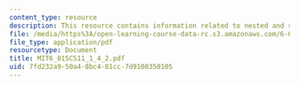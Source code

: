 ```yaml
---
content_type: resource
description: This resource contains information related to nested and shared structure.
file: /media/https%3A/open-learning-course-data-rc.s3.amazonaws.com/6-01sc-introduction-to-electrical-engineering-and-computer-science-i-spring-2011/7fd232a950a48bc481cc7d9100350105_MIT6_01SCS11_1_4_2.pdf
file_type: application/pdf
resourcetype: Document
title: MIT6_01SCS11_1_4_2.pdf
uid: 7fd232a9-50a4-8bc4-81cc-7d9100350105
---
```

